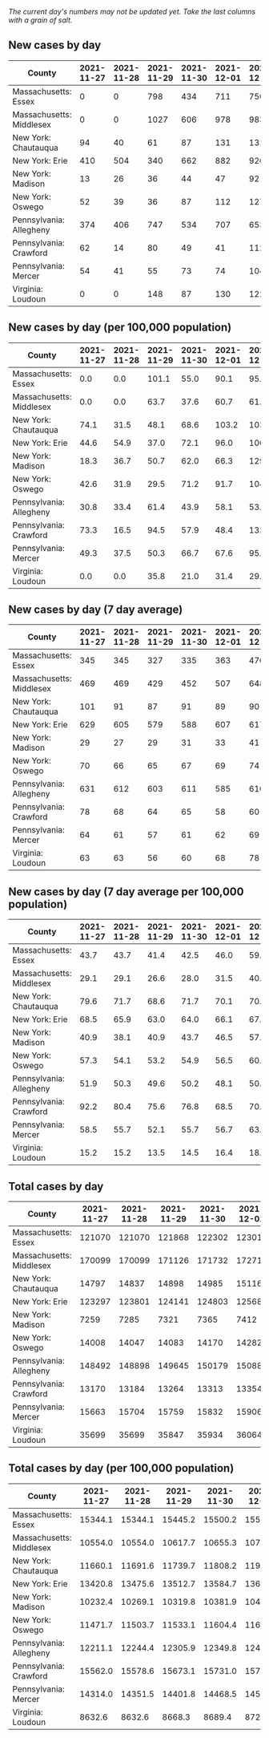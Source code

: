_The current day's numbers may not be updated yet. Take the last columns with a grain of salt._
## New cases by day

| County | 2021-11-27 | 2021-11-28 | 2021-11-29 | 2021-11-30 | 2021-12-01 | 2021-12-02 | 2021-12-03 |
| --- | --- | --- | --- | --- | --- | --- | --- |
| Massachusetts: Essex | 0 | 0 | 798 | 434 | 711 | 750 |  |
| Massachusetts: Middlesex | 0 | 0 | 1027 | 606 | 978 | 983 |  |
| New York: Chautauqua | 94 | 40 | 61 | 87 | 131 | 131 |  |
| New York: Erie | 410 | 504 | 340 | 662 | 882 | 926 |  |
| New York: Madison | 13 | 26 | 36 | 44 | 47 | 92 |  |
| New York: Oswego | 52 | 39 | 36 | 87 | 112 | 127 |  |
| Pennsylvania: Allegheny | 374 | 406 | 747 | 534 | 707 | 653 |  |
| Pennsylvania: Crawford | 62 | 14 | 80 | 49 | 41 | 112 |  |
| Pennsylvania: Mercer | 54 | 41 | 55 | 73 | 74 | 104 |  |
| Virginia: Loudoun | 0 | 0 | 148 | 87 | 130 | 122 |  |

## New cases by day (per 100,000 population)

| County | 2021-11-27 | 2021-11-28 | 2021-11-29 | 2021-11-30 | 2021-12-01 | 2021-12-02 | 2021-12-03 |
| --- | --- | --- | --- | --- | --- | --- | --- |
| Massachusetts: Essex | 0.0 | 0.0 | 101.1 | 55.0 | 90.1 | 95.1 |  |
| Massachusetts: Middlesex | 0.0 | 0.0 | 63.7 | 37.6 | 60.7 | 61.0 |  |
| New York: Chautauqua | 74.1 | 31.5 | 48.1 | 68.6 | 103.2 | 103.2 |  |
| New York: Erie | 44.6 | 54.9 | 37.0 | 72.1 | 96.0 | 100.8 |  |
| New York: Madison | 18.3 | 36.7 | 50.7 | 62.0 | 66.3 | 129.7 |  |
| New York: Oswego | 42.6 | 31.9 | 29.5 | 71.2 | 91.7 | 104.0 |  |
| Pennsylvania: Allegheny | 30.8 | 33.4 | 61.4 | 43.9 | 58.1 | 53.7 |  |
| Pennsylvania: Crawford | 73.3 | 16.5 | 94.5 | 57.9 | 48.4 | 132.3 |  |
| Pennsylvania: Mercer | 49.3 | 37.5 | 50.3 | 66.7 | 67.6 | 95.0 |  |
| Virginia: Loudoun | 0.0 | 0.0 | 35.8 | 21.0 | 31.4 | 29.5 |  |

## New cases by day (7 day average)

| County | 2021-11-27 | 2021-11-28 | 2021-11-29 | 2021-11-30 | 2021-12-01 | 2021-12-02 | 2021-12-03 |
| --- | --- | --- | --- | --- | --- | --- | --- |
| Massachusetts: Essex | 345 | 345 | 327 | 335 | 363 | 470 |  |
| Massachusetts: Middlesex | 469 | 469 | 429 | 452 | 507 | 648 |  |
| New York: Chautauqua | 101 | 91 | 87 | 91 | 89 | 90 |  |
| New York: Erie | 629 | 605 | 579 | 588 | 607 | 617 |  |
| New York: Madison | 29 | 27 | 29 | 31 | 33 | 41 |  |
| New York: Oswego | 70 | 66 | 65 | 67 | 69 | 74 |  |
| Pennsylvania: Allegheny | 631 | 612 | 603 | 611 | 585 | 610 |  |
| Pennsylvania: Crawford | 78 | 68 | 64 | 65 | 58 | 60 |  |
| Pennsylvania: Mercer | 64 | 61 | 57 | 61 | 62 | 69 |  |
| Virginia: Loudoun | 63 | 63 | 56 | 60 | 68 | 78 |  |

## New cases by day (7 day average per 100,000 population)

| County | 2021-11-27 | 2021-11-28 | 2021-11-29 | 2021-11-30 | 2021-12-01 | 2021-12-02 | 2021-12-03 |
| --- | --- | --- | --- | --- | --- | --- | --- |
| Massachusetts: Essex | 43.7 | 43.7 | 41.4 | 42.5 | 46.0 | 59.6 |  |
| Massachusetts: Middlesex | 29.1 | 29.1 | 26.6 | 28.0 | 31.5 | 40.2 |  |
| New York: Chautauqua | 79.6 | 71.7 | 68.6 | 71.7 | 70.1 | 70.9 |  |
| New York: Erie | 68.5 | 65.9 | 63.0 | 64.0 | 66.1 | 67.2 |  |
| New York: Madison | 40.9 | 38.1 | 40.9 | 43.7 | 46.5 | 57.8 |  |
| New York: Oswego | 57.3 | 54.1 | 53.2 | 54.9 | 56.5 | 60.6 |  |
| Pennsylvania: Allegheny | 51.9 | 50.3 | 49.6 | 50.2 | 48.1 | 50.2 |  |
| Pennsylvania: Crawford | 92.2 | 80.4 | 75.6 | 76.8 | 68.5 | 70.9 |  |
| Pennsylvania: Mercer | 58.5 | 55.7 | 52.1 | 55.7 | 56.7 | 63.1 |  |
| Virginia: Loudoun | 15.2 | 15.2 | 13.5 | 14.5 | 16.4 | 18.9 |  |

## Total cases by day

| County | 2021-11-27 | 2021-11-28 | 2021-11-29 | 2021-11-30 | 2021-12-01 | 2021-12-02 | 2021-12-03 |
| --- | --- | --- | --- | --- | --- | --- | --- |
| Massachusetts: Essex | 121070 | 121070 | 121868 | 122302 | 123013 | 123763 |  |
| Massachusetts: Middlesex | 170099 | 170099 | 171126 | 171732 | 172710 | 173693 |  |
| New York: Chautauqua | 14797 | 14837 | 14898 | 14985 | 15116 | 15247 |  |
| New York: Erie | 123297 | 123801 | 124141 | 124803 | 125685 | 126611 |  |
| New York: Madison | 7259 | 7285 | 7321 | 7365 | 7412 | 7504 |  |
| New York: Oswego | 14008 | 14047 | 14083 | 14170 | 14282 | 14409 |  |
| Pennsylvania: Allegheny | 148492 | 148898 | 149645 | 150179 | 150886 | 151539 |  |
| Pennsylvania: Crawford | 13170 | 13184 | 13264 | 13313 | 13354 | 13466 |  |
| Pennsylvania: Mercer | 15663 | 15704 | 15759 | 15832 | 15906 | 16010 |  |
| Virginia: Loudoun | 35699 | 35699 | 35847 | 35934 | 36064 | 36186 |  |

## Total cases by day (per 100,000 population)

| County | 2021-11-27 | 2021-11-28 | 2021-11-29 | 2021-11-30 | 2021-12-01 | 2021-12-02 | 2021-12-03 |
| --- | --- | --- | --- | --- | --- | --- | --- |
| Massachusetts: Essex | 15344.1 | 15344.1 | 15445.2 | 15500.2 | 15590.3 | 15685.4 |  |
| Massachusetts: Middlesex | 10554.0 | 10554.0 | 10617.7 | 10655.3 | 10716.0 | 10777.0 |  |
| New York: Chautauqua | 11660.1 | 11691.6 | 11739.7 | 11808.2 | 11911.5 | 12014.7 |  |
| New York: Erie | 13420.8 | 13475.6 | 13512.7 | 13584.7 | 13680.7 | 13781.5 |  |
| New York: Madison | 10232.4 | 10269.1 | 10319.8 | 10381.9 | 10448.1 | 10577.8 |  |
| New York: Oswego | 11471.7 | 11503.7 | 11533.1 | 11604.4 | 11696.1 | 11800.1 |  |
| Pennsylvania: Allegheny | 12211.1 | 12244.4 | 12305.9 | 12349.8 | 12407.9 | 12461.6 |  |
| Pennsylvania: Crawford | 15562.0 | 15578.6 | 15673.1 | 15731.0 | 15779.5 | 15911.8 |  |
| Pennsylvania: Mercer | 14314.0 | 14351.5 | 14401.8 | 14468.5 | 14536.1 | 14631.2 |  |
| Virginia: Loudoun | 8632.6 | 8632.6 | 8668.3 | 8689.4 | 8720.8 | 8750.3 |  |
